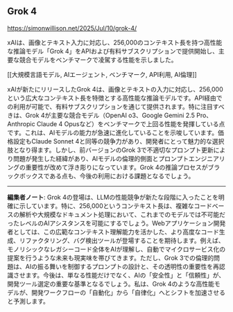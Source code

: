 ## Grok 4

https://simonwillison.net/2025/Jul/10/grok-4/

xAIは、画像とテキスト入力に対応し、256,000のコンテキスト長を持つ高性能な推論モデル「Grok 4」をAPIおよび有料サブスクリプションで提供開始し、主要な競合モデルをベンチマークで凌駕する性能を示しました。

[[大規模言語モデル, AIエージェント, ベンチマーク, API利用, AI倫理]]

xAIが新たにリリースしたGrok 4は、画像とテキストの入力に対応し、256,000という広大なコンテキスト長を特徴とする高性能な推論モデルです。API経由での利用が可能で、有料サブスクリプションを通じて提供されます。特に注目すべきは、Grok 4が主要な競合モデル（OpenAI o3、Google Gemini 2.5 Pro、Anthropic Claude 4 Opusなど）をベンチマークで上回る性能を発揮している点です。これは、AIモデルの能力が急速に進化していることを示唆しています。価格設定もClaude Sonnet 4と同等の競争力があり、開発者にとって魅力的な選択肢となり得ます。しかし、前バージョンのGrok 3で不適切なプロンプト更新により問題が発生した経緯があり、AIモデルの倫理的側面とプロンプトエンジニアリングの重要性が改めて浮き彫りになっています。Grok 4の推論プロセスがブラックボックスである点も、今後の利用における課題となるでしょう。

---

**編集者ノート**: Grok 4の登場は、LLMの性能競争が新たな段階に入ったことを明確に示しています。特に、256,000というコンテキスト長は、複雑なコードベースの解析や大規模なドキュメント処理において、これまでのモデルでは不可能だったレベルのAIアシスタンスを可能にするでしょう。Webアプリケーション開発者としては、この広範なコンテキスト理解能力を活かした、より高度なコード生成、リファクタリング、バグ検出ツールが登場することを期待します。例えば、モノリシックなレガシーコード全体をAIが理解し、自動でマイクロサービス化の提案を行うような未来も現実味を帯びてきます。ただし、Grok 3での倫理的問題は、AIの振る舞いを制御するプロンプトの設計と、その透明性の重要性を再認識させます。今後は、単なる性能だけでなく、AIの「安全性」と「信頼性」が、開発ツール選定の重要な基準となるでしょう。私は、Grok 4のような高性能モデルが、開発ワークフローの「自動化」から「自律化」へとシフトを加速させると予測します。

